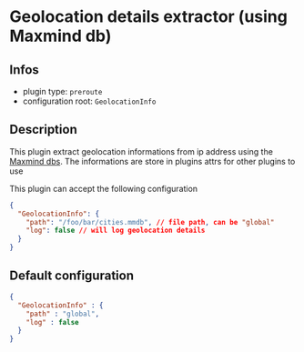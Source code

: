 
# Geolocation details extractor (using Maxmind db)

## Infos

* plugin type: `preroute`
* configuration root: `GeolocationInfo`

## Description

This plugin extract geolocation informations from ip address using the [Maxmind dbs](https://www.maxmind.com/en/geoip2-databases).
The informations are store in plugins attrs for other plugins to use

This plugin can accept the following configuration

```json
{
  "GeolocationInfo": {
    "path": "/foo/bar/cities.mmdb", // file path, can be "global"
    "log": false // will log geolocation details
  }
}
```



## Default configuration

```json
{
  "GeolocationInfo" : {
    "path" : "global",
    "log" : false
  }
}
```






